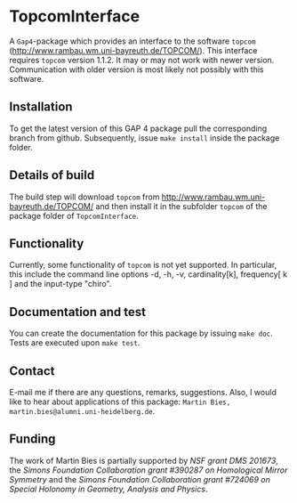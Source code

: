 # TopcomInterface
A `Gap4`-package which provides an interface to the software `topcom` (http://www.rambau.wm.uni-bayreuth.de/TOPCOM/). This interface requires `topcom` version 1.1.2. It may or may not work with newer version. Communication with older version is most likely not possibly with this software.


## Installation

To get the latest version of this GAP 4 package pull the corresponding branch from github. Subsequently, issue `make install` inside the package folder.


## Details of build

The build step will download `topcom`  from http://www.rambau.wm.uni-bayreuth.de/TOPCOM/ and then install it in the subfolder `topcom` of the package folder of `TopcomInterface`.


## Functionality

Currently, some functionality of `topcom` is not yet supported. In particular, this include the command line options -d, -h, -v, cardinality[k], frequency[ k ] and the input-type "chiro".


## Documentation and test

You can create the documentation for this package by issuing `make doc`. Tests are executed upon `make test`.


## Contact

E-mail me if there are any questions, remarks, suggestions. Also, I would like to hear about applications of this package: `Martin Bies, martin.bies@alumni.uni-heidelberg.de`.


## Funding

The work of Martin Bies is partially supported by *NSF grant DMS 201673*, the *Simons Foundation Collaboration grant #390287 on Homological Mirror Symmetry* and the *Simons Foundation Collaboration grant #724069 on Special Holonomy in Geometry, Analysis and Physics*.
